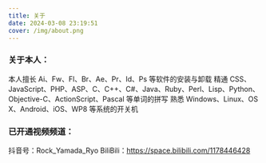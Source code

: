 ```yaml
---
title: 关于
date: 2024-03-08 23:19:51
cover: /img/about.png
---
```

### 关于本人：
本人擅长 Ai、Fw、Fl、Br、Ae、Pr、Id、Ps 等软件的安装与卸载 精通 CSS、JavaScript、PHP、ASP、C、C++、C#、Java、Ruby、Perl、Lisp、Python、Objective-C、ActionScript、Pascal 等单词的拼写 熟悉 Windows、Linux、OS X、Android、iOS、WP8 等系统的开关机

### 已开通视频频道：
抖音号：Rock_Yamada_Ryo
BiliBili：https://space.bilibili.com/1178446428